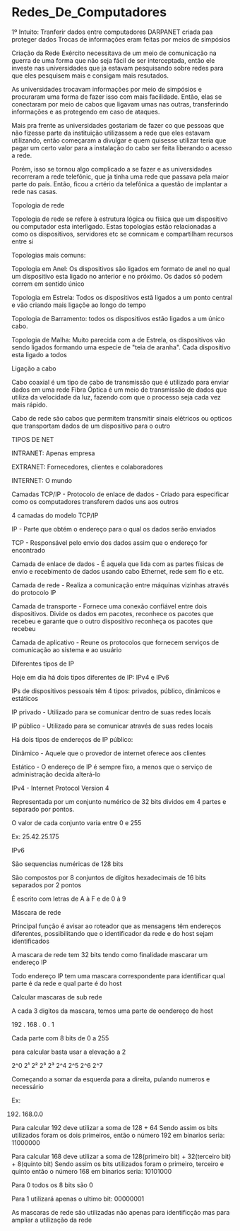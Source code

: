# Redes_De_Computadores
1º Intuito: Tranferir dados entre computadores
DARPANET criada paa proteger dados 
Trocas de informações eram feitas por meios de simpósios 

Criação da Rede
Exército necessitava de um meio de comunicação na guerra de uma forma que não seja fácil de ser interceptada, então ele investe nas universidades que ja estavam pesquisando sobre redes para que eles pesquisem mais e consigam mais resutados.

As universidades trocavam informações por meio de simpósios e procuraram uma forma de fazer isso com mais facilidade.
Então, elas se conectaram por meio de cabos que ligavam umas nas outras, transferindo informações e as protegendo em caso de ataques.

Mais pra frente as universidades gostariam de fazer co  que pessoas que não fizesse parte da instituição utilizassem a rede que eles estavam utilizando, então começaram a divulgar e quem quisesse utilizar teria que pagar um certo valor para a instalação do cabo ser feita liberando o acesso a rede.

Porém, isso se tornou algo complicado a se fazer e as universidades recorreram a rede telefônic, que ja tinha uma rede que passava pela maior parte do país.
Então, ficou a crtério da telefônica a questão de implantar a rede nas casas.

Topologia de rede

Topologia de rede se refere à estrutura lógica ou física que um dispositivo ou computador esta interligado. Estas topologias estão relacionadas a como os dispositivos, servidores etc se comnicam e compartilham recursos entre si

Topologias mais comuns:

Topologia em Anel: Os dispositivos são ligados em formato de anel no qual um dispositivo esta ligado no anterior e no próximo. Os dados só podem correm em sentido único

Topologia em Estrela: Todos os dispositivos estã ligados a um ponto central e vão criando mais ligaçõe ao longo do tempo

Topologia de Barramento: 
todos os dispositivos estão ligados a um único cabo.

Topologia de Malha: Muito parecida com a de Estrela, os dispositivos vão sendo ligados formando uma especie de "teia de aranha". Cada dispositivo esta ligado a todos

Ligação a cabo

Cabo coaxial é um tipo de cabo de transmissão que é utilizado para enviar dados em uma rede
Fibra Óptica é um meio de transmissão de dados que utiliza da velocidade da luz, fazendo com que o processo seja cada vez mais rápido.

Cabo de rede são cabos que permitem transmitir sinais elétricos ou opticos que transportam dados de um dispositivo para o outro

TIPOS DE NET

INTRANET: Apenas empresa

EXTRANET: Fornecedores, clientes e colaboradores

INTERNET: O mundo

Camadas TCP/IP - Protocolo de enlace de dados - Criado para especificar como os computadores transferem dados uns aos outros

4 camadas do modelo TCP/IP

IP - Parte que obtém o endereço para o qual os dados serão enviados

TCP - Responsável pelo envio dos dados assim que o endereço for encontrado

Camada de enlace de dados - É aquela que lida com as partes físicas de envio e recebimento de dados usando cabo Ethernet, rede sem fio e etc.

Camada de rede - Realiza a comunicação entre máquinas vizinhas através do protocolo IP

Camada de transporte - Fornece uma conexão confiável entre dois dispositivos. Divide os dados em pacotes, reconhece os pacotes que recebeu e garante que o outro dispositivo reconheça os pacotes que recebeu

Camada de aplicativo - Reune os protocolos que fornecem serviços de comunicação ao sistema e ao usuário

Diferentes tipos de IP

Hoje em dia há dois tipos diferentes de IP: IPv4 e IPv6

IPs de dispositivos pessoais têm 4 tipos: privados, público, dinâmicos e estáticos

IP privado - Utilizado para se comunicar dentro de suas redes locais

IP público - Utilizado para se comunicar através de suas redes locais

Há dois tipos de endereços de IP público:

Dinâmico - Aquele que o provedor de internet oferece aos clientes

Estático - O endereço de IP é sempre fixo, a menos que o serviço de administração decida alterá-lo

IPv4 - Internet Protocol Version 4

Representada por um conjunto numérico de 32 bits dividos em 4 partes e separado por pontos.

O valor de cada conjunto varia entre 0 e 255

Ex: 25.42.25.175

IPv6 

São sequencias numéricas de 128 bits

São compostos por 8 conjuntos de dígitos hexadecimais de 16 bits separados por 2 pontos

É escrito com letras de A à F e de 0 à 9

Máscara de rede

Principal função é avisar ao roteador que as mensagens têm endereços diferentes, possibilitando que o identificador da rede e do host sejam identificados

A mascara de rede tem 32 bits tendo como finalidade mascarar um endereço IP

Todo endereço IP tem uma mascara correspondente para identificar qual parte é da rede e qual parte é do host

Calcular mascaras de sub rede

A cada 3 digitos da mascara, temos uma parte de oendereço de host 

192 . 168 . 0 . 1

Cada parte com 8 bits de 0 a 255

para calcular basta usar a elevação a 2

2^0 2¹ 2² 2³ 2³ 2^4 2^5 2^6 2^7 

Começando a somar da esquerda para a direita, pulando numeros e necessário

Ex:

192. 168.0.0

Para calcular 192 deve utilizar a soma de 128 + 64 
Sendo assim os bits utilizados foram os dois primeiros, então o número 192 em binarios seria: 11000000

Para calcular 168 deve utilizar a soma de 128(primeiro bit) + 32(terceiro bit) + 8(quinto bit)
Sendo assim os bits utilizados foram o primeiro, terceiro e quinto então o número 168 em binarios seria: 10101000

Para 0 todos os 8 bits são 0

Para 1 utilizará apenas o ultimo bit: 00000001

As mascaras de rede são utilizadas não apenas para identificção mas para ampliar a utilização da rede

















